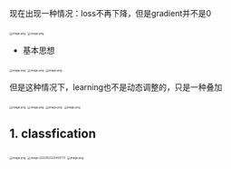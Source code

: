 现在出现一种情况：loss不再下降，但是gradient并不是0

<img src="https://s2.loli.net/2022/10/21/Q9zUBuP3wiT2GZM.png" alt="image.png" style="zoom:33%;" />

<img src="https://s2.loli.net/2022/10/21/cDw57Wnb9iUl6Fk.png" alt="image.png" style="zoom:33%;" />

- 基本思想

<img src="https://s2.loli.net/2022/10/21/ycZamuvkAjVpCnI.png" alt="image.png" style="zoom:33%;" />

<img src="https://s2.loli.net/2022/10/21/lkfhyKE54Rq1A9Z.png" alt="image.png" style="zoom:33%;" />

<img src="https://s2.loli.net/2022/10/21/BpEY1IsZ9LCiGy3.png" alt="image.png" style="zoom:33%;" />

但是这种情况下，learning也不是动态调整的，只是一种叠加

<img src="https://s2.loli.net/2022/10/21/wUa23NbYe4WITnO.png" alt="image.png" style="zoom:33%;" />

<img src="https://s2.loli.net/2022/10/21/4RE1SImOA9qnDT7.png" alt="image.png" style="zoom:33%;" />

<img src="https://s2.loli.net/2022/10/21/4Pko2x6OniY1XM8.png" alt="image.png" style="zoom:33%;" />

<img src="https://s2.loli.net/2022/10/21/pu71YdyeiQhkvFl.png" alt="image.png" style="zoom:33%;" />

## 1. classfication

<img src="https://s2.loli.net/2022/10/21/E41I25AsuJDRXCK.png" alt="image.png" style="zoom:33%;" />

<img src="img/image-20221021225450773.png" alt="image-20221021225450773" style="zoom:33%;" />

<img src="https://s2.loli.net/2022/10/21/1B8rdOin5RXZ9WH.png" alt="image.png" style="zoom:33%;" />